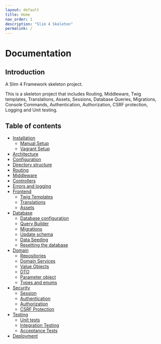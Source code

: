 ```yaml
---
layout: default
title: Home
nav_order: 1
description: "Slim 4 Skeleton"
permalink: /
---
```


# Documentation

## Introduction

A Slim 4 Framework skeleton project.

This is a skeleton project that includes Routing, Middleware, Twig templates, 
Translations, Assets, Sessions, Database Queries, Migrations, 
Console Commands, Authentication, Authorization, CSRF protection, 
Logging and Unit testing.

## Table of contents

* [Installation](manual-setup.md)
  * [Manual Setup](manual-setup.md)
  * [Vagrant Setup](vagrant-setup.md)
* [Architecture](architecture.md)
* [Configuration](configuration.md)
* [Directory structure](directory-structure.md)
* [Routing](routing.md)
* [Middleware](middleware.md)
* [Controllers](controllers.md)
* [Errors and logging](errors-and-logging.md)
* [Frontend](frontend.md)
  * [Twig Templates](frontend.md#twig-templates)
  * [Translations](frontend.md#translation)
  * [Assets](frontend.md#assets)
* [Database](database.md)
  * [Database configuration](database.md#database-configuration)
  * [Query Builder](database.md#query-builder)
  * [Migrations](database.md#migrations)
  * [Update schema](database.md#update-schema)
  * [Data Seeding](database.md#data-seeding)
  * [Resetting the database](#resetting-the-database)
* [Domain](domain.md)
  * [Repositories](domain.md#repositories)
  * [Domain Services](domain.md#domain-services)
  * [Value Objects](domain.md#value-objects)
  * [DTO](domain.md#data-transfer-object-dto)
  * [Parameter object](domain.md#parameter-object)
  * [Types and enums](domain.md#types-and-enums)
* [Security](security.md)
  * [Session](security.md#session)
  * [Authentication](security.md#authentication)
  * [Authorization](security.md#authorization)
  * [CSRF Protection](security.md#csrf-protection)
* [Testing](testing.md)
  * [Unit tests](testing.md#unit-tests)
  * [Integration Testing](testing.md#integration-tests)
  * [Acceptance Tests](testing.md#acceptance-tests)
* [Deployment](deployment.md)
  
